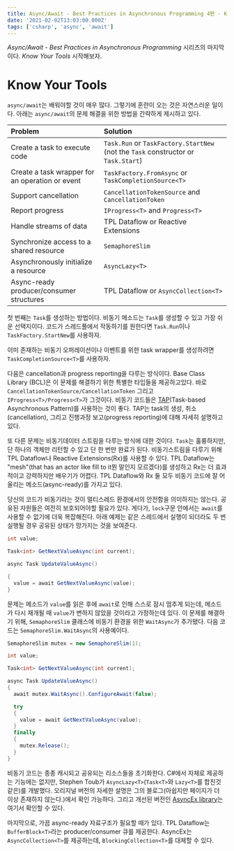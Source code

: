 ```yaml
---
title: Async/Await - Best Practices in Asynchronous Programming 4편 - Know Your Tools
date: '2021-02-02T13:03:00.000Z'
tags: ['csharp', 'async', 'await']
---
```


_Async/Await - Best Practices in Asynchronous Programming_ 시리즈의 마지막이다. _Know Your Tools_ 시작해보자.

<!-- end -->

# Know Your Tools

`async/await`는 배워야할 것이 매우 많다. 그렇기에 혼란이 오는 것은 자연스러운 일이다. 아래는 `async/await`의 문제 해결을 위한 방법을 간략하게 제시하고 있다.

| Problem                                         | Solution                                                                          |
| :---------------------------------------------- | :-------------------------------------------------------------------------------- |
| Create a task to execute code                   | `Task.Run` or `TaskFactory.StartNew` (not the `Task` constructor or `Task.Start`) |
| Create a task wrapper for an operation or event | `TaskFactory.FromAsync` or `TaskCompletionSource<T>`                              |
| Support cancellation                            | `CancellationTokenSource` and `CancellationToken`                                 |
| Report progress                                 | `IProgress<T>` and `Progress<T>`                                                  |
| Handle streams of data                          | TPL Dataflow or Reactive Extensions                                               |
| Synchronize access to a shared resource         | `SemaphoreSlim`                                                                   |
| Asynchronously initialize a resource            | `AsyncLazy<T>`                                                                    |
| Async-ready producer/consumer structures        | TPL Dataflow or `AsyncCollection<T>`                                              |

첫 번째는 `Task`를 생성하는 방법이다. 비동기 메소드는 `Task`를 생성할 수 있고 가장 쉬운 선택지이다. 코드가 스레드풀에서 작동하기를 원한다면 `Task.Run`이나 `TaskFactory.StartNew`를 사용하자.

이미 존재하는 비동기 오퍼레이션이나 이벤트를 위한 task wrapper를 생성하려면 `TaskCompletionSource<T>`를 사용하자.

다음은 cancellation과 progress reporting을 다루는 방식이다. Base Class Library (BCL)은 이 문제를 해결하기 위한 특별한 타입들을 제공하고있다. 바로 `CancellationTokenSource/CancellationToken` 그리고 `IProgress<T>/Progress<T>`가 그것이다. 비동기 코드들은 [TAP](https://docs.microsoft.com/en-us/dotnet/standard/asynchronous-programming-patterns/task-based-asynchronous-pattern-tap?redirectedfrom=MSDN)(Task-based Asynchronous Pattern)를 사용하는 것이 좋다. TAP는 task의 생성, 취소(cancellation), 그리고 진행과정 보고(progress reporting)에 대해 자세히 설명하고 있다.

또 다른 문제는 비동기데이터 스트림을 다루는 방식에 대한 것이다. `Task`는 훌륭하지만, 단 하나의 객체만 리턴할 수 있고 단 한 번만 완료가 된다. 비동기스트림을 다루기 위해 TPL Dataflow나 Reactive Extensions(Rx)를 사용할 수 있다. TPL Dataflow는 "mesh"(that has an actor like fill to it<span>뭔 말인지 모르겠다</span>)를 생성하고 Rx는 더 효과적이고 강력하지만 배우기가 어렵다. TPL Dataflow와 Rx 둘 모두 비동기 코드에 잘 어울리는 메소드(async-ready)를 가지고 있다.

당신의 코드가 비동기라는 것이 멀티스레드 환경에서의 안전함을 의미하지는 않는다. 공유된 자원들은 여전히 보호되어야할 필요가 있다. 게다가, `lock`구문 안에서는 `await`를 사용할 수 없기에 더욱 복잡해진다. 아래 예제는 같은 스레드에서 실행이 되더라도 두 번 실행될 경우 공유된 상태가 망가지는 것을 보여준다.

```csharp
int value;

Task<int> GetNextValueAsync(int current);

async Task UpdateValueAsync()

{
  value = await GetNextValueAsync(value);
}
```

문제는 메소드가 `value`를 읽은 후에 `await`로 인해 스스로 잠시 멈추게 되는데, 메소드가 다시 재개될 때 `value`가 변하지 않았을 것이라고 가정하는데 있다. 이 문제를 해결하기 위해, `SemaphoreSlim` 클래스에 비동기 환경을 위한 `WaitAsync`가 추가됐다. 다음 코드는 `SemaphoreSlim.WaitAsync`의 사용예이다.

```csharp
SemaphoreSlim mutex = new SemaphoreSlim(1);

int value;

Task<int> GetNextValueAsync(int current);

async Task UpdateValueAsync()
{
  await mutex.WaitAsync().ConfigureAwait(false);

  try
  {
    value = await GetNextValueAsync(value);
  }
  finally
  {
    mutex.Release();
  }
}
```

비동기 코드는 종종 캐시되고 공유되는 리소스들을 초기화한다. C#에서 자체로 제공하는 기능에는 없지만, Stephen Toub가 `AsyncLazy<T>`(`Task<T>`와 `Lazy<T>`를 합친것 같은)를 개발했다. 오리지널 버전의 자세한 설명은 그의 블로그(<span>아쉽지만 페이지가 더 이상 존재하지 않는다.</span>)에서 확인 가능하다. 그리고 개선된 버전인 [AsyncEx library](https://github.com/StephenCleary/AsyncEx)는 여기서 확인할 수 있다.

마지막으로, 가끔 async-ready 자료구조가 필요할 때가 있다. TPL Dataflow는 `BufferBlock<T>`라는 producer/consumer 큐를 제공한다. AsyncEx는 `AsyncCollection<T>`를 제공하는데, `BlockingCollection<T>`를 대체할 수 있다.
